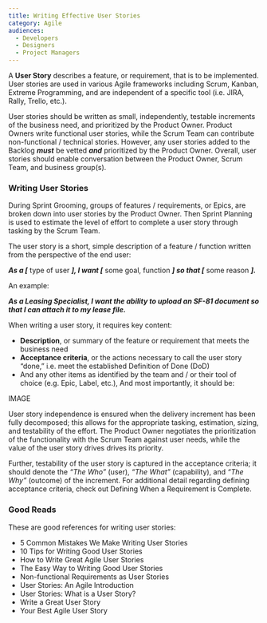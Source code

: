 ```yaml
---
title: Writing Effective User Stories
category: Agile
audiences:
  - Developers
  - Designers
  - Project Managers
---
```


A **User Story** describes a feature, or requirement, that is to be implemented. User stories are used in various Agile frameworks including Scrum, Kanban, Extreme Programming, and are independent of a specific tool (i.e. JIRA, Rally, Trello, etc.). 

User stories should be written as small, independently, testable increments of the business need, and prioritized by the Product Owner. Product Owners write functional user stories, while the Scrum Team can contribute non-functional / technical stories. However, any user stories added to the Backlog _**must**_ be vetted _**and**_ prioritized by the Product Owner. Overall, user stories should enable conversation between the Product Owner, Scrum Team, and business group(s).

### Writing User Stories 
During Sprint Grooming, groups of features / requirements, or Epics, are broken down into user stories by the Product Owner. Then Sprint Planning is used to estimate the level of effort to complete a user story through tasking by the Scrum Team. 

The user story is a short, simple description of a feature / function written from the perspective of the end user:

_**As a [**_ type of user _**], I want [**_ some goal, function _**] so that [**_ some reason _**].**_

An example:

**_As a Leasing Specialist, I want the ability to upload an SF-81 document so that I can attach it to my lease file._**

When writing a user story, it requires key content:
* **Description**, or summary of the feature or requirement that meets the business need
* **Acceptance criteria**, or the actions necessary to call the user story “done,” i.e. meet the established Definition of Done (DoD)
* And any other items as identified by the team and / or their tool of choice (e.g. Epic, Label, etc.),
And most importantly, it should be:  

IMAGE  

User story independence is ensured when the delivery increment has been fully decomposed; this allows for the appropriate tasking, estimation, sizing, and testability of the effort. The Product Owner negotiates the prioritization of the functionality with the Scrum Team against user needs, while the value of the user story drives drives its priority. 

Further, testability of the user story is captured in the acceptance criteria; it should denote the _“The Who”_ (user), _“The What”_  (capability), and _“The Why”_ (outcome) of the increment. For additional detail regarding defining acceptance criteria, check out Defining When a Requirement is Complete.  

### Good Reads
These are good references for writing user stories:  
* 5 Common Mistakes We Make Writing User Stories
* 10 Tips for Writing Good User Stories
* How to Write Great Agile User Stories
* The Easy Way to Writing Good User Stories
* Non-functional Requirements as User Stories
* User Stories: An Agile Introduction
* User Stories: What is a User Story?
* Write a Great User Story
* Your Best Agile User Story
